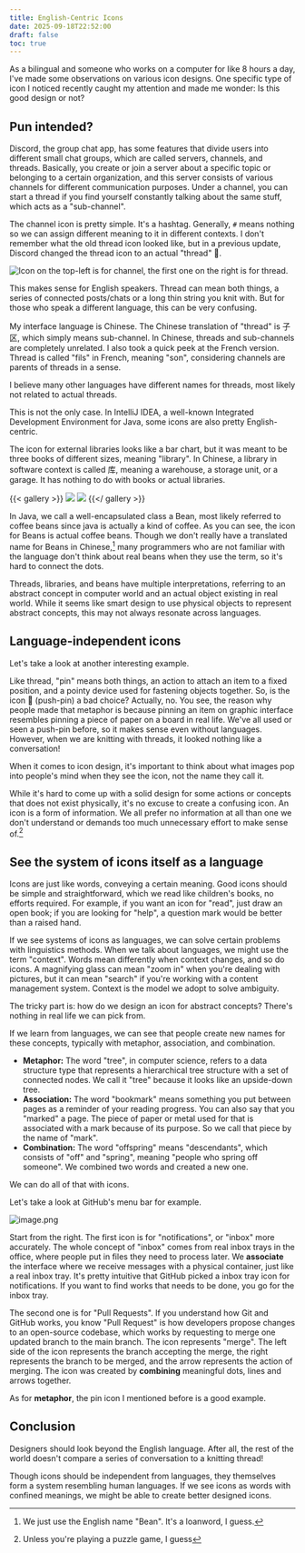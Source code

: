 ```yaml
---
title: English-Centric Icons
date: 2025-09-18T22:52:00
draft: false
toc: true
---
```


As a bilingual and someone who works on a computer for like 8 hours a day, I've made some observations on various icon designs. One specific type of icon I noticed recently caught my attention and made me wonder: Is this good design or not?<!--more-->

## Pun intended?

Discord, the group chat app, has some features that divide users into different small chat groups, which are called servers, channels, and threads. Basically, you create or join a server about a specific topic or belonging to a certain organization, and this server consists of various channels for different communication purposes. Under a channel, you can start a thread if you find yourself constantly talking about the same stuff, which acts as a "sub-channel".

The channel icon is pretty simple. It's a hashtag. Generally, `#` means nothing so we can assign different meaning to it in different contexts. I don't remember what the old thread icon looked like, but in a previous update, Discord changed the thread icon to an actual "thread" 🧵.

![](https://image.guhub.cn/uPic/2025/09/PixPin_2025-09-18_11-13-45.png "Icon on the top-left is for channel, the first one on the right is for thread.")

This makes sense for English speakers. Thread can mean both things, a series of connected posts/chats or a long thin string you knit with. But for those who speak a different language, this can be very confusing.

My interface language is Chinese. The Chinese translation of "thread" is 子区, which simply means sub-channel. In Chinese, threads and sub-channels are completely unrelated. I also took a quick peek at the French version. Thread is called "fils" in French, meaning "son", considering channels are parents of threads in a sense.

I believe many other languages have different names for threads, most likely not related to actual threads. 

This is not the only case. In IntelliJ IDEA, a well-known Integrated Development Environment for Java, some icons are also pretty English-centric.

The icon for external libraries looks like a bar chart, but it was meant to be three books of different sizes, meaning "library". In Chinese, a library in software context is called 库, meaning a warehouse, a storage unit, or a garage. It has nothing to do with books or actual libraries.

{{< gallery >}}
![](https://image.guhub.cn/uPic/2025/09/idea-external-library.png)
![](https://image.guhub.cn/uPic/2025/09/PixPin_2025-09-18_11-12-26.png)
{{</ gallery >}}

In Java, we call a well-encapsulated class a Bean, most likely referred to coffee beans since java is actually a kind of coffee. As you can see, the icon for Beans is actual coffee beans. Though we don't really have a translated name for Beans in Chinese,[^1] many programmers who are not familiar with the language don't think about real beans when they use the term, so it's hard to connect the dots.

Threads, libraries, and beans have multiple interpretations, referring to an abstract concept in computer world and an actual object existing in real world. While it seems like smart design to use physical objects to represent abstract concepts, this may not always resonate across languages.

## Language-independent icons

Let's take a look at another interesting example. 

Like thread, "pin" means both things, an action to attach an item to a fixed position, and a pointy device used for fastening objects together. So, is the icon 📌 (push-pin) a bad choice? Actually, no. You see, the reason why people made that metaphor is because pinning an item on graphic interface resembles pinning a piece of paper on a board in real life. We've all used or seen a push-pin before, so it makes sense even without languages. However, when we are knitting with threads, it looked nothing like a conversation!

When it comes to icon design, it's important to think about what images pop into people's mind when they see the icon, not the name they call it.

While it's hard to come up with a solid design for some actions or concepts that does not exist physically, it's no excuse to create a confusing icon. An icon is a form of information. We all prefer no information at all than one we don't understand or demands too much unnecessary effort to make sense of.[^2]

## See the system of icons itself as a language

Icons are just like words, conveying a certain meaning. Good icons should be simple and straightforward, which we read like children's books, no efforts required. For example, if you want an icon for "read", just draw an open book; if you are looking for "help", a question mark would be better than a raised hand.

If we see systems of icons as languages, we can solve certain problems with linguistics methods. When we talk about languages, we might use the term "context". Words mean differently when context changes, and so do icons. A magnifying glass can mean "zoom in" when you're dealing with pictures, but it can mean "search" if you're working with a content management system. Context is the model we adopt to solve ambiguity.

The tricky part is: how do we design an icon for abstract concepts? There's nothing in real life we can pick from. 

If we learn from languages, we can see that people create new names for these concepts, typically with metaphor, association, and combination. 

- **Metaphor:** The word "tree", in computer science, refers to a data structure type that represents a hierarchical tree structure with a set of connected nodes. We call it "tree" because it looks like an upside-down tree. 
- **Association:** The word "bookmark" means something you put between pages as a reminder of your reading progress. You can also say that you "marked" a page. The piece of paper or metal used for that is associated with a mark because of its purpose. So we call that piece by the name of "mark".
- **Combination:** The word "offspring" means "descendants", which consists of "off" and "spring", meaning "people who spring off someone".  We combined two words and created a new one.

We can do all of that with icons.

Let's take a look at GitHub's menu bar for example.

![image.png](https://image.guhub.cn/picgo2025/20250918174240.png)

Start from the right. The first icon is for "notifications", or "inbox" more accurately. The whole concept of "inbox" comes from real inbox trays in the office, where people put in files they need to process later. We **associate** the interface where we receive messages with a physical container, just like a real inbox tray. It's pretty intuitive that GitHub picked a inbox tray icon for notifications. If you want to find works that needs to be done, you go for the inbox tray.

The second one is for "Pull Requests". If you understand how Git and GitHub works, you know "Pull Request" is how developers propose changes to an open-source codebase, which works by requesting to merge one updated branch to the main branch. The icon represents "merge". The left side of the icon represents the branch accepting the merge, the right represents the branch to be merged, and the arrow represents the action of merging. The icon was created by **combining** meaningful dots, lines and arrows together.

As for **metaphor**, the pin icon I mentioned before is a good example.

## Conclusion

Designers should look beyond the English language. After all, the rest of the world doesn't compare a series of conversation to a knitting thread!

Though icons should be independent from languages, they themselves form a system resembling human languages. If we see icons as words with confined meanings, we might be able to create better designed icons.

[^1]: We just use the English name "Bean". It's a loanword, I guess.

[^2]: Unless you're playing a puzzle game, I guess
